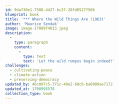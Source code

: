 ```yaml
---
id: 9daf30e1-7588-4427-bc37-28fd0527f566
blueprint: book
title: '*** Where the Wild Things Are (1963)'
author: 'Maurice Sendak'
image: image-1708974013.jpeg
description:
  -
    type: paragraph
    content:
      -
        type: text
        text: 'Let the wild rumpus begin indeed!'
challenges:
  - cultivating-peace
  - climate-action
  - preserving-democracy
updated_by: 46c097c5-771c-49e2-b8c6-ba6009ae7172
updated_at: 1708995578
collection_type: book
---
```

